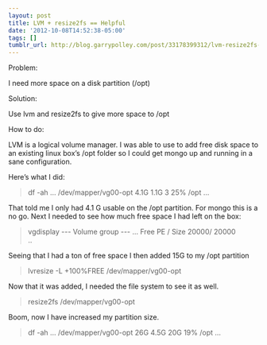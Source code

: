```yaml
---
layout: post
title: LVM + resize2fs == Helpful
date: '2012-10-08T14:52:38-05:00'
tags: []
tumblr_url: http://blog.garrypolley.com/post/33178399312/lvm-resize2fs-helpful
---
```

Problem:

I need more space on a disk partition (/opt)

Solution:

Use lvm and resize2fs to give more space to /opt

How to do:

LVM is a logical volume manager.  I was able to use to add free disk space to an existing linux box’s /opt folder so I could get mongo up and running in a sane configuration.

Here’s what I did:

> df -ah
...
/dev/mapper/vg00-opt
                       4.1G  1.1G   3 25% /opt
...


That told me I only had 4.1 G usable on the /opt partition.  For mongo this is a no go.  Next I needed to see how much free space I had left on the box:

>vgdisplay 
  --- Volume group ---
...
  Free  PE / Size       20000/ 20000  
..


Seeing that I had a ton of free space I then added 15G to my /opt partition

> lvresize -L +100%FREE /dev/mapper/vg00-opt


Now that it was added, I needed the file system to see it as well.

> resize2fs /dev/mapper/vg00-opt


Boom, now I have increased my partition size.

> df -ah
...
/dev/mapper/vg00-opt
                       26G  4.5G   20G  19% /opt
...
